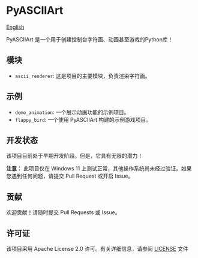 # PyASCIIArt

[English](README.md)

PyASCIIArt 是一个用于创建控制台字符画、动画甚至游戏的Python库！

## 模块

-   `ascii_renderer`: 这是项目的主要模块，负责渲染字符画。

## 示例
-   `demo_animation`: 一个展示动画功能的示例项目。
-   `flappy_bird`: 一个使用 PyASCIIArt 构建的示例游戏项目。

## 开发状态

该项目目前处于早期开发阶段。但是，它具有无限的潜力！

**注意：** 此项目仅在 Windows 11 上测试正常，其他操作系统尚未经过验证。如果您遇到任何问题，请提交 Pull Request 或开启 Issue。

## 贡献

欢迎贡献！请随时提交 Pull Requests 或 Issue。

## 许可证

该项目采用 Apache License 2.0 许可。有关详细信息，请参阅 [LICENSE](LICENSE) 文件